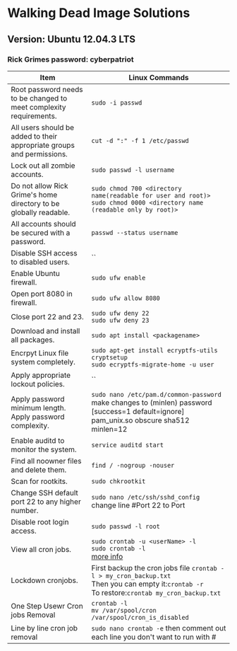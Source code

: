 # Walking Dead Image Solutions
## Version: Ubuntu 12.04.3 LTS 
### Rick Grimes password: cyberpatriot

Item | Linux Commands|
---|---
Root password needs to be changed to meet complexity requirements.|`sudo -i passwd`
All users should be added to their appropriate groups and permissions.|`cut -d ":" -f 1 /etc/passwd`
Lock out all zombie accounts.|`sudo passwd -l username`
Do not allow Rick Grime's home directory to be globally readable.|`sudo chmod 700 <directory name(readable for user and root)>`<br>`sudo chmod 0000 <directory name (readable only by root)>`
All accounts should be secured with a password.|`passwd --status username`
Disable SSH access to disabled users.|``
Enable Ubuntu firewall.|`sudo ufw enable`
Open port 8080 in firewall.|`sudo ufw allow 8080`
Close port 22 and 23.|`sudo ufw deny 22`<br>`sudo ufw deny 23`
Download and install all packages.|`sudo apt install <packagename>`
Encrpyt Linux file system completely.|`sudo apt-get install ecryptfs-utils cryptsetup`<br>`sudo ecryptfs-migrate-home -u user`
Apply appropriate lockout policies.|``
Apply password minimum length.<br>Apply password complexity.|`sudo nano /etc/pam.d/common-password`<br>make changes to (minlen) password [success=1 default=ignore] pam_unix.so obscure sha512 minlen=12
Enable auditd to monitor the system.|`service auditd start`
Find all noowner files and delete them.|`find / -nogroup -nouser`
Scan for rootkits.|`sudo chkrootkit`
Change SSH default port 22 to any higher number.|`sudo nano /etc/ssh/sshd_config`<br> change line #Port 22 to Port <port number>
Disable root login access.|`sudo passwd -l root`
View all cron jobs.|`sudo crontab -u <userName> -l`<br>`sudo crontab -l`<br>[more info](https://www.cyberciti.biz/faq/linux-show-what-cron-jobs-are-setup/)
Lockdown cronjobs. |First backup the cron jobs file `crontab -l > my_cron_backup.txt`<br>Then you can empty it:`crontab -r`<br>To restore:`crontab my_cron_backup.txt`<br>
One Step Usewr Cron jobs Removal|`crontab -l`<br>`mv /var/spool/cron  /var/spool/cron_is_disabled`
Line by line cron job removal|`sudo nano crontab -e` then comment out each line you don't want to run with #

